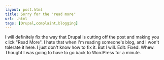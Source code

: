 ```yaml
---
layout: post.html
title: Sorry for the "read more"
url: .html
tags: [Drupal,complaint,blogging]
---
```

I will definitely fix the way that Drupal is cutting off the post and making you click "Read More". I hate that when I'm reading someone's blog, and I won't tolerate it here. I just don't know how to fix it. But I will. Edit: Fixed. Whew. Thought I was going to have to go back to WordPress for a minute.
